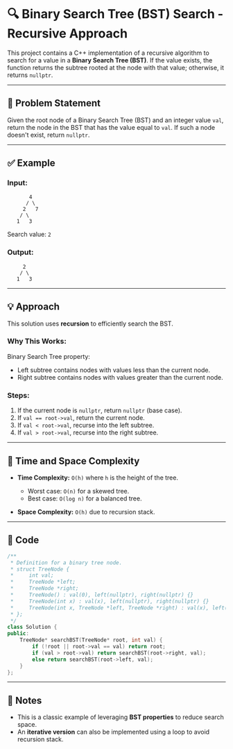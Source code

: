 
# 🔍 Binary Search Tree (BST) Search - Recursive Approach

This project contains a C++ implementation of a recursive algorithm to search for a value in a **Binary Search Tree (BST)**. If the value exists, the function returns the subtree rooted at the node with that value; otherwise, it returns `nullptr`.

---

## 🧠 Problem Statement

Given the root node of a Binary Search Tree (BST) and an integer value `val`, return the node in the BST that has the value equal to `val`. If such a node doesn't exist, return `nullptr`.

---

## ✅ Example

### Input:
```text
       4
      / \
     2   7
    / \
   1   3
````

Search value: `2`

### Output:

```text
     2
    / \
   1   3
```

---

## 💡 Approach

This solution uses **recursion** to efficiently search the BST.

### Why This Works:

Binary Search Tree property:

* Left subtree contains nodes with values less than the current node.
* Right subtree contains nodes with values greater than the current node.

### Steps:

1. If the current node is `nullptr`, return `nullptr` (base case).
2. If `val == root->val`, return the current node.
3. If `val < root->val`, recurse into the left subtree.
4. If `val > root->val`, recurse into the right subtree.

---

## 🔁 Time and Space Complexity

* **Time Complexity:** `O(h)` where `h` is the height of the tree.

  * Worst case: `O(n)` for a skewed tree.
  * Best case: `O(log n)` for a balanced tree.
* **Space Complexity:** `O(h)` due to recursion stack.

---

## 🧩 Code

```cpp
/**
 * Definition for a binary tree node.
 * struct TreeNode {
 *     int val;
 *     TreeNode *left;
 *     TreeNode *right;
 *     TreeNode() : val(0), left(nullptr), right(nullptr) {}
 *     TreeNode(int x) : val(x), left(nullptr), right(nullptr) {}
 *     TreeNode(int x, TreeNode *left, TreeNode *right) : val(x), left(left), right(right) {}
 * };
 */
class Solution {
public:
    TreeNode* searchBST(TreeNode* root, int val) {
        if (!root || root->val == val) return root;
        if (val > root->val) return searchBST(root->right, val);
        else return searchBST(root->left, val);
    }
};
```

---

## 📌 Notes

* This is a classic example of leveraging **BST properties** to reduce search space.
* An **iterative version** can also be implemented using a loop to avoid recursion stack.

